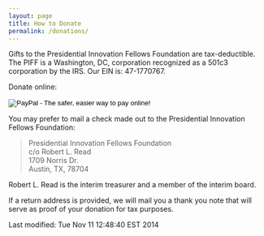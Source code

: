 ```yaml
---
layout: page
title: How to Donate
permalink: /donations/
---
```


Gifts to the Presidential Innovation Fellows Foundation are tax-deductible.
The PIFF is a Washington, DC, corporation recognized as a 501c3 corporation
by the IRS. Our EIN is: 47-1770767.

Donate online:

<form action="https://www.paypal.com/cgi-bin/webscr" method="post" target="_top">
<input type="hidden" name="cmd" value="_s-xclick">
<input type="hidden" name="hosted_button_id" value="593HXLN5H9PDG">
<input type="image" src="https://www.paypalobjects.com/en_US/i/btn/btn_donateCC_LG.gif" border="0" name="submit" alt="PayPal - The safer, easier way to pay online!">
<img alt="" data-proofer-ignore="true" border="0" src="https://www.paypalobjects.com/en_US/i/scr/pixel.gif" width="1" height="1">
</form>



You may prefer to mail a check made out to the Presidential Innovation Fellows Foundation:

> Presidential Innovation Fellows Foundation  
> c/o Robert L. Read  
> 1709 Norris Dr.  
> Austin, TX, 78704  

Robert L. Read is the interim treasurer and a member of the interim board.

If a return address is provided, we will mail you a thank you note that will serve as proof of your donation for tax purposes.


<!-- hhmts start -->Last modified: Tue Nov 11 12:48:40 EST 2014 <!-- hhmts end -->

